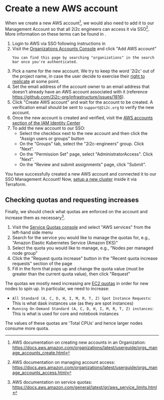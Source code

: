 # Create a new AWS account

When we create a new AWS account[^1], we would also need to add it to our Management Account so that all 2i2c engineers can access it via SSO[^2].
More information on these terms can be found in [](cloud-access:aws).

1. Login to AWS via SSO following instructions in [](cloud-access:aws-sso)
2. Visit the [Organizations Accounts Console](https://us-east-1.console.aws.amazon.com/organizations/v2/home/accounts) and click "Add AWS account"
   ```{tip}
   You can find this page by searching "organizations" in the search bar once you're authenticated.
   ```
3. Pick a name for the new account.
   We try to keep the word '2i2c' out
   of the project name, in case the user decide to exercise their [right to
   replicate](https://2i2c.org/right-to-replicate/) at some point.
4. Set the email address of the account owner to an email address that doesn't already have an AWS account associated with it (reference https://github.com/2i2c-org/infrastructure/issues/1816).
5. Click "Create AWS account" and wait for the account to be created.
   A verification email should be sent to `support@2i2c.org` to verify the new account.
6. Once the new account is created and verified, visit the [AWS accounts section of the IAM Identity Center](https://us-east-1.console.aws.amazon.com/iamv2/home?region=us-east-1#/organization/accounts)
7. To add the new account to our SSO:
   * Select the checkbox next to the new account and then click the "Assign users or groups" button
   * On the "Groups" tab, select the "2i2c-engineers" group. Click "Next".
   * On the "Permission Set" page, select "AdministratorAccess". Click "Next".
   * On the "Review and submit assignments" page, click "Submit".

You have successfully created a new AWS account and connected it to our SSO Management Account!
Now, [setup a new cluster](new-cluster:new-cluster-aws) inside it via Terraform.

## Checking quotas and requesting increases

Finally, we should check what quotas are enforced on the account and increase them as necessary[^3].

1. Visit the [Service Quotas console](https://console.aws.amazon.com/servicequotas/home) and select "AWS services" from the left-hand side menu
2. Search for the service you would like to manage the quotas for, e.g., "Amazon Elastic Kubernetes Service (Amazon EKS)"
3. Select the quota you would like to manage, e.g., "Nodes per managed node group"
4. Click the "Request quota increase" button in the "Recent quota increase requests" section of the page
5. Fill in the form that pops up and change the quota value (must be greater than the current quota value), then click "Request"

The quotas we mostly need increasing are [EC2 quotas](https://us-east-1.console.aws.amazon.com/servicequotas/home/services/ec2/quotas) in order for new nodes to spin up.
In particular, we need to increase:

- `All Standard (A, C, D, H, I, M, R, T, Z) Spot Instance Requests`: This is what dask instances use (as they are spot instances)
- `Running On-Demand Standard (A, C, D, H, I, M, R, T, Z) instances`: This is what is used for core and notebook instances

The values of these quotas are 'Total CPUs' and hence larger nodes consume more quota.

[^1]: AWS documentation on creating new accounts in an Organization: <https://docs.aws.amazon.com/organizations/latest/userguide/orgs_manage_accounts_create.html>
[^2]: AWS documentation on managing account access: <https://docs.aws.amazon.com/organizations/latest/userguide/orgs_manage_accounts_access.html>
[^3]: AWS documentation on service quotas: <https://docs.aws.amazon.com/general/latest/gr/aws_service_limits.html>
